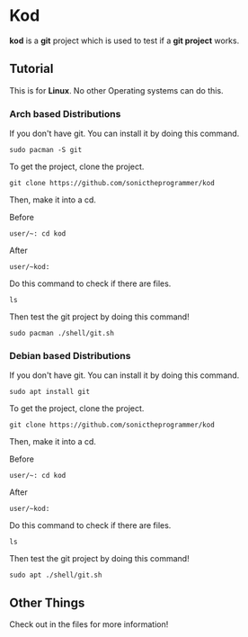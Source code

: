 # Kod
**kod** is a **git** project which is used to test if a **git project** works.

## Tutorial
This is for **Linux**. No other Operating systems can do this.
### Arch based Distributions
If you don't have git. You can install it by doing this command.

`sudo pacman -S git`

To get the project, clone the project.

`git clone https://github.com/sonictheprogrammer/kod`

Then, make it into a cd.

Before

`user/~: cd kod`

After

`user/~kod:`

Do this command to check if there are files.

`ls`

Then test the git project by doing this command!

`sudo pacman ./shell/git.sh`

### Debian based Distributions
If you don't have git. You can install it by doing this command.

`sudo apt install git`

To get the project, clone the project.

`git clone https://github.com/sonictheprogrammer/kod`

Then, make it into a cd.

Before

`user/~: cd kod`

After

`user/~kod:`

Do this command to check if there are files.

`ls`

Then test the git project by doing this command!

`sudo apt ./shell/git.sh`

## Other Things

Check out in the files for more information!
